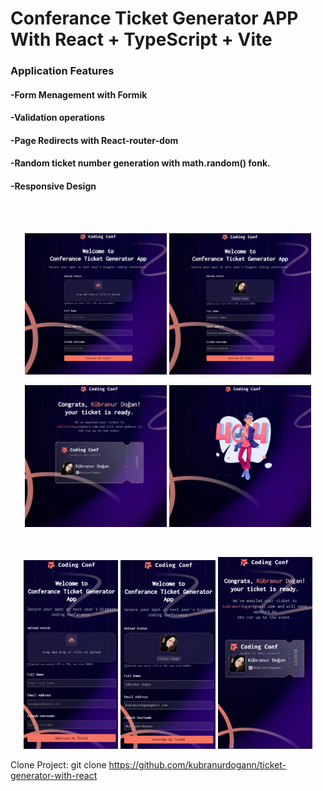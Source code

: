 # Conferance Ticket Generator APP With React + TypeScript + Vite

### Application Features
#### -Form Menagement with Formik
#### -Validation operations
#### -Page Redirects with React-router-dom
#### -Random ticket number generation with math.random() fonk.
#### -Responsive Design 

</br></br>

<p align="center">
<img src="https://github.com/kubranurdogann/ticket-generator-with-react/blob/main/banner/ticket-generator-desktop-1.png" alt="banner" width="45%" />
<img src="https://github.com/kubranurdogann/ticket-generator-with-react/blob/main/banner/ticket-generator-desktop-2.png" alt="banner" width="45%" />
</p>
<p align="center">
<img src="https://github.com/kubranurdogann/ticket-generator-with-react/blob/main/banner/ticket-generator-desktop-3.png" alt="banner" width="45%"/>
<img src="https://github.com/kubranurdogann/ticket-generator-with-react/blob/main/banner/ticket-generator-desktop-4.png" alt="banner" width="45%"/>
</p>
</br>
<p align="center">
<img src="https://github.com/kubranurdogann/ticket-generator-with-react/blob/main/banner/ticket-generator-mobil-1.png" alt="banner" width="30%" />
<img src="https://github.com/kubranurdogann/ticket-generator-with-react/blob/main/banner/ticket-generator-mobil-2.png" alt="banner" width="30%" />
<img src="https://github.com/kubranurdogann/ticket-generator-with-react/blob/main/banner/ticket-generator-mobil-3.png" alt="banner" width="30%" />
</p>


Clone Project: git clone https://github.com/kubranurdogann/ticket-generator-with-react
